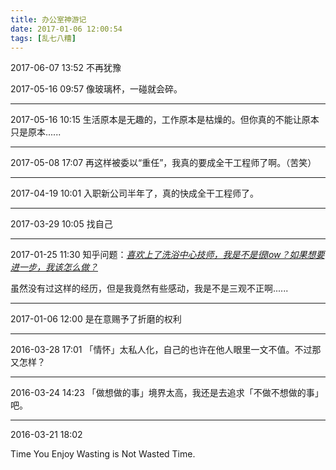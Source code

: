 ```yaml
---
title: 办公室神游记
date: 2017-01-06 12:00:54
tags: [乱七八糟]
---
```


2017-06-07 13:52
不再犹豫

2017-05-16 09:57
像玻璃杯，一碰就会碎。

-----

2017-05-16 10:15
生活原本是无趣的，工作原本是枯燥的。但你真的不能让原本只是原本......

-----

2017-05-08 17:07
再这样被委以“重任”，我真的要成全干工程师了啊。（苦笑）

-----

2017-04-19 10:01
入职新公司半年了，真的快成全干工程师了。

-----

2017-03-29 10:05
找自己

-----

2017-01-25 11:30
知乎问题：*[喜欢上了洗浴中心技师，我是不是很low？如果想要进一步，我该怎么做？](https://www.zhihu.com/question/24134400/answer/39778765)*

虽然没有过这样的经历，但是我竟然有些感动，我是不是三观不正啊......

-----

2017-01-06 12:00
是在意赐予了折磨的权利

-----

2016-03-28 17:01
「情怀」太私人化，自己的也许在他人眼里一文不值。不过那又怎样？

------
2016-03-24 14:23
「做想做的事」境界太高，我还是去追求「不做不想做的事」吧。

------

2016-03-21 18:02

Time You Enjoy Wasting is Not Wasted Time.



